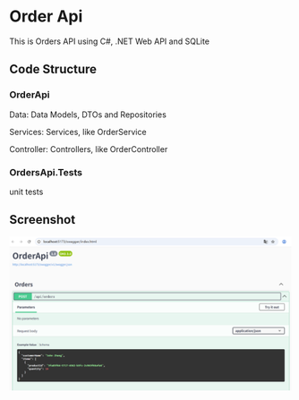 # Order Api
This is Orders API using C#, .NET Web API and SQLite

## Code Structure

### OrderApi
Data: Data Models, DTOs and Repositories

Services: Services, like OrderService

Controller: Controllers, like OrderController

### OrdersApi.Tests
unit tests

## Screenshot
![Screenshot](./screenshot.png)